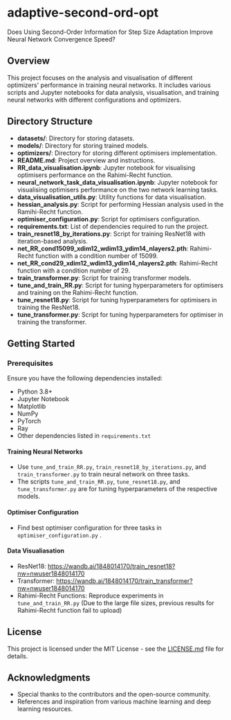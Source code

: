 # adaptive-second-ord-opt


Does Using Second-Order Information for Step Size Adaptation Improve Neural Network Convergence Speed?

## Overview

This project focuses on the analysis and visualisation of different optimizers' performance in training neural networks. It includes various scripts and Jupyter notebooks for data analysis, visualisation, and training neural networks with different configurations and optimizers.

## Directory Structure

- **datasets/**: Directory for storing datasets.
- **models/**: Directory for storing trained models.
- **optimizers/**: Directory for storing different optimisers implementation.
- **README.md**: Project overview and instructions.
- **RR_data_visualisation.ipynb**: Jupyter notebook for visualising optimisers performance on the Rahimi-Recht function.
- **neural_network_task_data_visualisation.ipynb**: Jupyter notebook for visualising optimisers performance on the two network learning tasks.
- **data_visualisation_utils.py**: Utility functions for data visualisation.
- **hessian_analysis.py**: Script for performing Hessian analysis used in the Ramihi-Recht function.
- **optimiser_configuration.py**: Script for optimisers configuration.
- **requirements.txt**: List of dependencies required to run the project.
- **train_resnet18_by_iterations.py**: Script for training ResNet18 with iteration-based analysis.
- **net_RR_cond15099_xdim12_wdim13_ydim14_nlayers2.pth**: Rahimi-Recht function with a condition number of 15099.
- **net_RR_cond29_xdim12_wdim13_ydim14_nlayers2.pth**: Rahimi-Recht function with a condition number of 29.
- **train_transformer.py**: Script for training transformer models.
- **tune_and_train_RR.py**: Script for tuning hyperparameters for optimisers and training on the Rahimi-Recht function.
- **tune_resnet18.py**: Script for tuning hyperparameters for optimisers in training the ResNet18.
- **tune_transformer.py**: Script for tuning hyperparameters for optimiser in training the transformer.

## Getting Started

### Prerequisites

Ensure you have the following dependencies installed:

- Python 3.8+
- Jupyter Notebook
- Matplotlib
- NumPy
- PyTorch
- Ray
- Other dependencies listed in `requirements.txt`


#### Training Neural Networks

- Use `tune_and_train_RR.py`, `train_resnet18_by_iterations.py`, and `train_transformer.py` to train neural network on three tasks.
- The scripts `tune_and_train_RR.py`, `tune_resnet18.py`, and `tune_transformer.py` are for tuning hyperparameters of the respective models.

#### Optimiser Configuration

- Find best optimiser configuration for three tasks in `optimiser_configuration.py` .

#### Data Visualiasation

- ResNet18: https://wandb.ai/1848014170/train_resnet18?nw=nwuser1848014170
- Transformer: https://wandb.ai/1848014170/train_transformer?nw=nwuser1848014170
- Rahimi-Recht Functions: Reproduce experiments in `tune_and_train_RR.py` (Due to the large file sizes, previous results for Rahimi-Recht function fail to upload)




## License

This project is licensed under the MIT License - see the [LICENSE.md](LICENSE.md) file for details.

## Acknowledgments

- Special thanks to the contributors and the open-source community.
- References and inspiration from various machine learning and deep learning resources.
